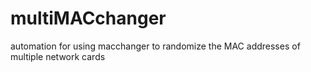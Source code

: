 # multiMACchanger
automation for using macchanger to randomize the MAC addresses of multiple network cards
